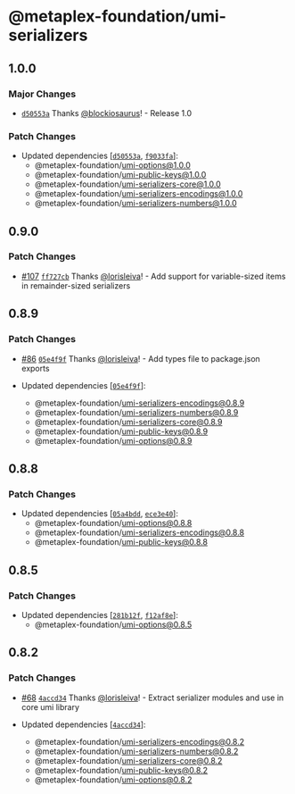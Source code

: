 # @metaplex-foundation/umi-serializers

## 1.0.0

### Major Changes

- [`d50553a`](https://github.com/metaplex-foundation/umi/commit/d50553a419b7c9beac996a7c0b4d5942c91b5b4e) Thanks [@blockiosaurus](https://github.com/blockiosaurus)! - Release 1.0

### Patch Changes

- Updated dependencies [[`d50553a`](https://github.com/metaplex-foundation/umi/commit/d50553a419b7c9beac996a7c0b4d5942c91b5b4e), [`f9033fa`](https://github.com/metaplex-foundation/umi/commit/f9033faf62b896b8b85d31138ce1b832200846ea)]:
  - @metaplex-foundation/umi-options@1.0.0
  - @metaplex-foundation/umi-public-keys@1.0.0
  - @metaplex-foundation/umi-serializers-core@1.0.0
  - @metaplex-foundation/umi-serializers-encodings@1.0.0
  - @metaplex-foundation/umi-serializers-numbers@1.0.0

## 0.9.0

### Patch Changes

- [#107](https://github.com/metaplex-foundation/umi/pull/107) [`ff727cb`](https://github.com/metaplex-foundation/umi/commit/ff727cbfcb3e85d6f0c52d4adcbf836dd2546fea) Thanks [@lorisleiva](https://github.com/lorisleiva)! - Add support for variable-sized items in remainder-sized serializers

## 0.8.9

### Patch Changes

- [#86](https://github.com/metaplex-foundation/umi/pull/86) [`05e4f9f`](https://github.com/metaplex-foundation/umi/commit/05e4f9ffa4e73d9db8442b26cd32577dc32075c2) Thanks [@lorisleiva](https://github.com/lorisleiva)! - Add types file to package.json exports

- Updated dependencies [[`05e4f9f`](https://github.com/metaplex-foundation/umi/commit/05e4f9ffa4e73d9db8442b26cd32577dc32075c2)]:
  - @metaplex-foundation/umi-serializers-encodings@0.8.9
  - @metaplex-foundation/umi-serializers-numbers@0.8.9
  - @metaplex-foundation/umi-serializers-core@0.8.9
  - @metaplex-foundation/umi-public-keys@0.8.9
  - @metaplex-foundation/umi-options@0.8.9

## 0.8.8

### Patch Changes

- Updated dependencies [[`05a4bdd`](https://github.com/metaplex-foundation/umi/commit/05a4bdd7da2c239ea9740e8ed7e496d3494709d9), [`ece3e40`](https://github.com/metaplex-foundation/umi/commit/ece3e4063c792225f3fd5445c05198f3c4feeaa3)]:
  - @metaplex-foundation/umi-options@0.8.8
  - @metaplex-foundation/umi-serializers-encodings@0.8.8
  - @metaplex-foundation/umi-public-keys@0.8.8

## 0.8.5

### Patch Changes

- Updated dependencies [[`281b12f`](https://github.com/metaplex-foundation/umi/commit/281b12f052ed343c1d5ed25335a3efe283f7809f), [`f12af8e`](https://github.com/metaplex-foundation/umi/commit/f12af8e0127bea479155e73c6d4730ee94736ac7)]:
  - @metaplex-foundation/umi-options@0.8.5

## 0.8.2

### Patch Changes

- [#68](https://github.com/metaplex-foundation/umi/pull/68) [`4accd34`](https://github.com/metaplex-foundation/umi/commit/4accd34f0a70d360321c42f395a2ad45cbadca16) Thanks [@lorisleiva](https://github.com/lorisleiva)! - Extract serializer modules and use in core umi library

- Updated dependencies [[`4accd34`](https://github.com/metaplex-foundation/umi/commit/4accd34f0a70d360321c42f395a2ad45cbadca16)]:
  - @metaplex-foundation/umi-serializers-encodings@0.8.2
  - @metaplex-foundation/umi-serializers-numbers@0.8.2
  - @metaplex-foundation/umi-serializers-core@0.8.2
  - @metaplex-foundation/umi-public-keys@0.8.2
  - @metaplex-foundation/umi-options@0.8.2
